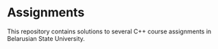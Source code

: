 # Assignments
This repository contains solutions to several C++ course assignments in Belarusian State University.
